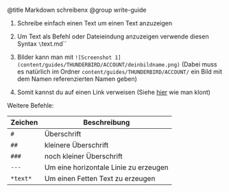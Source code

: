 @title Markdown schreibenx
@group write-guide

1. Schreibe einfach einen Text um einen Text anzuzeigen

2. Um Text als Befehl oder Dateieindung anzuzeigen verwende diesen Syntax `\`text.md\``

3. Bilder kann man mit `![Screenshot 1](content/guides/THUNDERBIRD/ACCOUNT/deinbildname.png)` (Dabei muss es natürlich im Ordner `content/guides/THUNDERBIRD/ACCOUNT/` ein Bild mit dem Namen referenzierten Namen geben)

4. Somit kannst du auf einen Link verweisen (Siehe [hier](/#!/guide/github-clone) wie man klont)

Weitere Befehle:

| Zeichen | Beschreibung                          |
| ------- | ------------------------------------- |
| `#`     | Überschrift                           |
| `##`    | kleinere Überschrift                  |
| `###`   | noch kleiner Überschrift              |
| `---`   | Um eine horizontale Linie zu erzeugen |
| `*text*`| Um einen Fetten Text zu erzeugen      |

